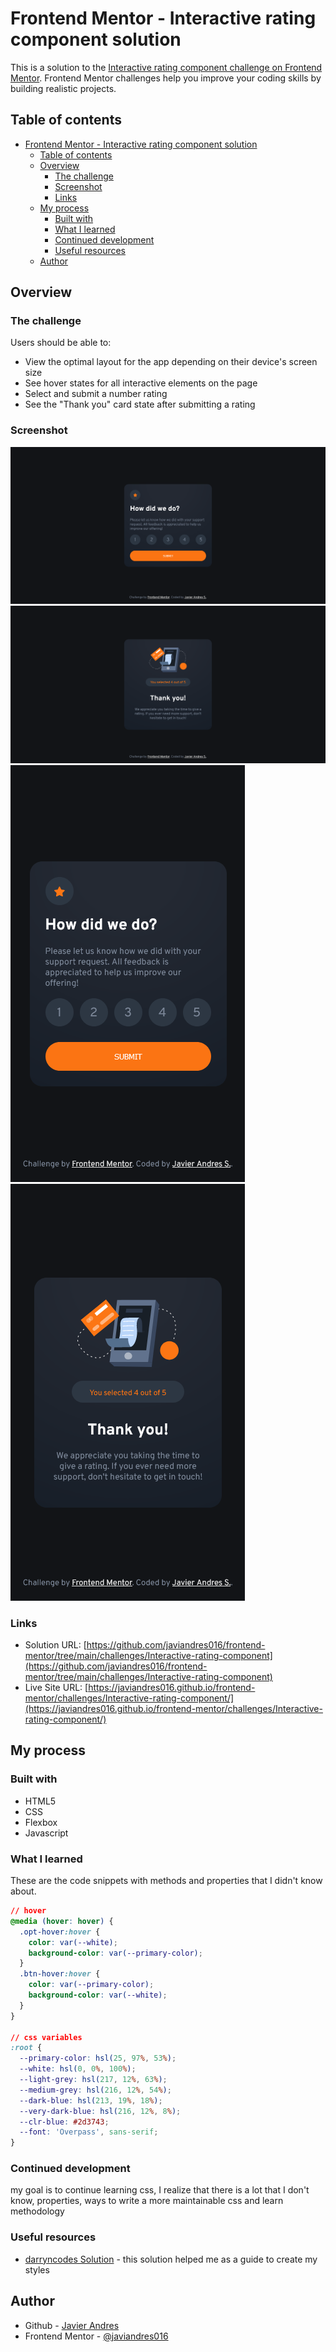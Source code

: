# Frontend Mentor - Interactive rating component solution

This is a solution to the [Interactive rating component challenge on Frontend Mentor](https://www.frontendmentor.io/challenges/interactive-rating-component-koxpeBUmI). Frontend Mentor challenges help you improve your coding skills by building realistic projects.

## Table of contents

- [Frontend Mentor - Interactive rating component solution](#frontend-mentor---interactive-rating-component-solution)
  - [Table of contents](#table-of-contents)
  - [Overview](#overview)
    - [The challenge](#the-challenge)
    - [Screenshot](#screenshot)
    - [Links](#links)
  - [My process](#my-process)
    - [Built with](#built-with)
    - [What I learned](#what-i-learned)
    - [Continued development](#continued-development)
    - [Useful resources](#useful-resources)
  - [Author](#author)

## Overview

### The challenge

Users should be able to:

- View the optimal layout for the app depending on their device's screen size
- See hover states for all interactive elements on the page
- Select and submit a number rating
- See the "Thank you" card state after submitting a rating

### Screenshot

![screenshots](./screenshots/desktop-preview.png)
![screenshots](./screenshots/thx-desktop-preview.png)
![screenshots](./screenshots/mobile-preview.png)
![screenshots](./screenshots/thx-mobile-preview.png)

### Links

- Solution URL: [https://github.com/javiandres016/frontend-mentor/tree/main/challenges/Interactive-rating-component](https://github.com/javiandres016/frontend-mentor/tree/main/challenges/Interactive-rating-component)
- Live Site URL: [https://javiandres016.github.io/frontend-mentor/challenges/Interactive-rating-component/](https://javiandres016.github.io/frontend-mentor/challenges/Interactive-rating-component/)

## My process

### Built with

- HTML5
- CSS
- Flexbox
- Javascript

### What I learned

These are the code snippets with methods and properties that I didn't know about.

```css
// hover
@media (hover: hover) {
  .opt-hover:hover {
    color: var(--white);
    background-color: var(--primary-color);
  }
  .btn-hover:hover {
    color: var(--primary-color);
    background-color: var(--white);
  }
}

// css variables
:root {
  --primary-color: hsl(25, 97%, 53%);
  --white: hsl(0, 0%, 100%);
  --light-grey: hsl(217, 12%, 63%);
  --medium-grey: hsl(216, 12%, 54%);
  --dark-blue: hsl(213, 19%, 18%);
  --very-dark-blue: hsl(216, 12%, 8%);
  --clr-blue: #2d3743;
  --font: 'Overpass', sans-serif;
}
```

### Continued development

my goal is to continue learning css, I realize that there is a lot that I don't know, properties, ways to write a more maintainable css and learn methodology

### Useful resources

- [darryncodes Solution](https://darryncodes.github.io/interactive-rating-component/) - this solution helped me as a guide to create my styles

## Author

- Github - [Javier Andres](https://github.com/javiandres016)
- Frontend Mentor - [@javiandres016](https://www.frontendmentor.io/profile/javiandres016)
